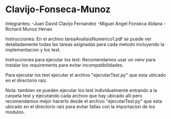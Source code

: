# Clavijo-Fonseca-Munoz

Integrantes:
-Juan David Clavijo Fernandez
-Miguel Angel Fonseca Aldana
-Richard Munoz Henao

Instrucciones:
En el archivo tareaAnalisisNumerico1.pdf se puede ver detalladamente todas las tareas asignadas para cada metodo incluyendo la implementacion y los test.

Instrucciones para ejecutar los test:
Recomendamos usar un venv para instalar los requirements para evitar incompatibilidades.

Para ejecutar los test ejecutar el archivo "ejecutarTest.py" que esta ubicado en el directorio raiz.

Nota:
tambien se pueden ejecutar los test individualmente entrando a la carpeta test y ejecutando cada archivo que hay ubicado allí pero recomendamos mejor hacerlo desde el archivo "ejecutarTest.py" que esta ubicado en el directorio raiz para evitar fallas con la importacion de los modulos.
